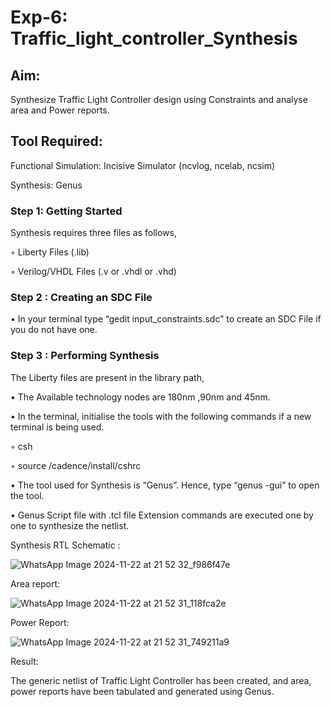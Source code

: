 # Exp-6: Traffic_light_controller_Synthesis

## Aim:

Synthesize Traffic Light Controller design using Constraints and analyse area and Power reports.

## Tool Required:

Functional Simulation: Incisive Simulator (ncvlog, ncelab, ncsim)

Synthesis: Genus

### Step 1: Getting Started

Synthesis requires three files as follows,

◦ Liberty Files (.lib)

◦ Verilog/VHDL Files (.v or .vhdl or .vhd)

### Step 2 : Creating an SDC File

•	In your terminal type “gedit input_constraints.sdc” to create an SDC File if you do not have one.

### Step 3 : Performing Synthesis

The Liberty files are present in the library path,

• The Available technology nodes are 180nm ,90nm and 45nm.

• In the terminal, initialise the tools with the following commands if a new terminal is being used.

◦ csh

◦ source /cadence/install/cshrc

• The tool used for Synthesis is “Genus”. Hence, type “genus -gui” to open the tool.

• Genus Script file with .tcl file Extension commands are executed one by one to synthesize the netlist.

Synthesis RTL Schematic :


![WhatsApp Image 2024-11-22 at 21 52 32_f986f47e](https://github.com/user-attachments/assets/bd9ffcf9-2287-4b0a-a94e-280ae57f7553)



Area report:

![WhatsApp Image 2024-11-22 at 21 52 31_118fca2e](https://github.com/user-attachments/assets/117f6980-5dd8-4be1-90c9-f56c35e75e95)



Power Report:

![WhatsApp Image 2024-11-22 at 21 52 31_749211a9](https://github.com/user-attachments/assets/32e3f0d2-e433-40a4-9afd-d69a3f0e838c)




Result:

The generic netlist of Traffic Light Controller has been created, and area, power reports have been tabulated and generated using Genus.
